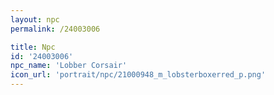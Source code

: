 ```yaml
---
layout: npc
permalink: /24003006

title: Npc
id: '24003006'
npc_name: 'Lobber Corsair'
icon_url: 'portrait/npc/21000948_m_lobsterboxerred_p.png'
---
```


